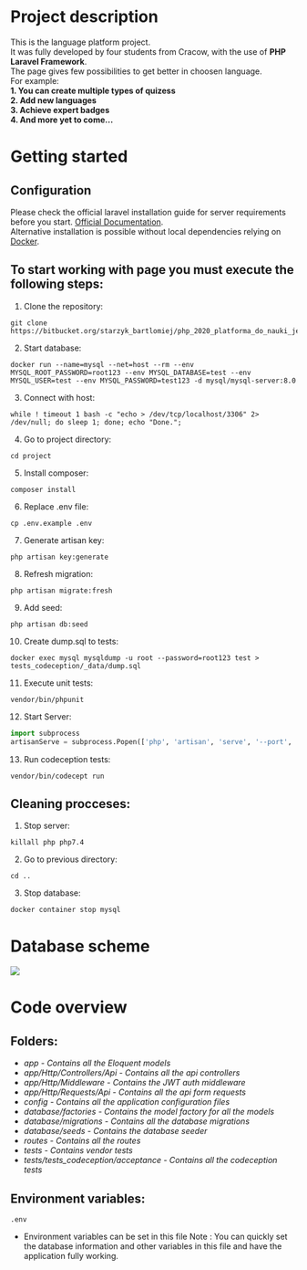 # Project description
This is the language platform project.  
It was fully developed by four students from Cracow, with the use of **PHP Laravel Framework**.  
The page gives few possibilities to get better in choosen language.  
For example:  
**1. You can create multiple types of quizess**  
**2. Add new languages**  
**3. Achieve expert badges**  
**4. And more yet to come...**  

# Getting started
## Configuration
Please check the official laravel installation guide for server requirements before you start. [Official Documentation](https://laravel.com/docs/5.4/installation#installation "Official Documentation").  
Alternative installation is possible without local dependencies relying on [Docker](https://www.docker.com/ "Docker").

## To start working with page you must execute the following steps:  

1. Clone the repository:  

```
git clone https://bitbucket.org/starzyk_bartlomiej/php_2020_platforma_do_nauki_jezykow/src/master/ 
```   
2. Start database:  
```
docker run --name=mysql --net=host --rm --env MYSQL_ROOT_PASSWORD=root123 --env MYSQL_DATABASE=test --env MYSQL_USER=test --env MYSQL_PASSWORD=test123 -d mysql/mysql-server:8.0
```
3. Connect with host:  
```
while ! timeout 1 bash -c "echo > /dev/tcp/localhost/3306" 2> /dev/null; do sleep 1; done; echo "Done.";
```
4. Go to project directory:  
```
cd project  
```
5. Install composer:  
```
composer install
```
6. Replace .env file:  
```
cp .env.example .env
```

7. Generate artisan key:  
```
php artisan key:generate
```
8. Refresh migration:  
```
php artisan migrate:fresh
```
9. Add seed:  
```
php artisan db:seed
```
10. Create dump.sql to tests:  
```
docker exec mysql mysqldump -u root --password=root123 test > tests_codeception/_data/dump.sql
```
11.  Execute unit tests:  
```
vendor/bin/phpunit
```
12.  Start Server:  
```python
import subprocess
artisanServe = subprocess.Popen(['php', 'artisan', 'serve', '--port', '8888'])
```
13.  Run codeception tests:  
```
vendor/bin/codecept run
```
## Cleaning procceses:  
1. Stop server:
```
killall php php7.4
```
2. Go to previous directory:
```
cd ..
```
3. Stop database:
```
docker container stop mysql
```


# Database scheme
![](php_language_platform_Physical_Model-2021-01-26_16-53.svg)
# Code overview  
## Folders:
* *app - Contains all the Eloquent models*
* *app/Http/Controllers/Api - Contains all the api controllers*
* *app/Http/Middleware - Contains the JWT auth middleware*
* *app/Http/Requests/Api - Contains all the api form requests*
* *config - Contains all the application configuration files*
* *database/factories - Contains the model factory for all the models*
* *database/migrations - Contains all the database migrations*
* *database/seeds - Contains the database seeder*
* *routes - Contains all the routes*
* *tests - Contains vendor tests*
* *tests/tests_codeception/acceptance - Contains all the codeception tests*
  
## Environment variables:
```
.env
```
 - Environment variables can be set in this file
Note : You can quickly set the database information and other variables in this file and have the application fully working.
